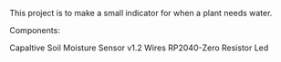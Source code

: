 This project is to make a small indicator for when a plant needs water.

Components:

Capaltive Soil Moisture Sensor v1.2
Wires
RP2040-Zero
Resistor
Led